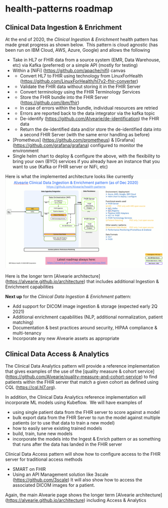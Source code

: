# health-patterns roadmap


## Clinical Data Ingestion & Enrichment


At the end of 2020, the _Clinical Ingestion & Enrichment_ health pattern has made great progress as shown below.  This pattern is cloud agnostic (has been run on IBM Cloud, AWS, Azure, Google) and allows the following 
- Take in HL7 or FHIR data from a source system (EMR, Data Warehouse, etc) via Kafka (preferred) or a simple API (mostly for testing)
- Within a [NiFi] (https://github.com/apache/nifi) canvas
- - Convert HL7 to FHIR using technology from LinuxForHealth (https://github.com/LinuxForHealth/hl7v2-fhir-converter)
- - Validate the FHIR data without storing it in the FHIR Server
- - Convert terminology using the FHIR Terminology Services
- - Store the FHIR bundle into the FHIR Server (https://github.com/ibm/fhir)
- - In case of errors within the bundle, individual resources are retried
- - Errors are reported back to the data integrator via the kafka topic
- - De-identify (https://github.com/Alvearie/de-identification) the FHIR data
- - Return the de-identified data and/or store the de-identified data into a second FHIR Server (with the same error handling as before)
-  [Prometheus] (https://github.com/prometheus) & [Grafana] (https://github.com/grafana/grafana) configured to monitor the environment
- Single helm chart to deploy & configure the above, with the flexibility to bring your own (BYO) services if you already have an instance that you want to use (Kafka or FHIR server or NiFi, etc)


Here is what the implemented architecture looks like currently 
![IngestionEnrichment2020](images/IngestionEnrichment2020.png)


Here is the longer term [Alvearie architecture] (https://alvearie.github.io/architecture) that includes additional Ingestion & Enrichment capabilities

**Next up** for the _Clinical Data Ingestion & Enrichment_ pattern:
- Add support for DICOM image ingestion & storage (expected early 2Q 2021)
- Additional enrichment capabilities (NLP, additional normalization, patient matching)
- Documentation & best practices around security, HIPAA compliance & multi-tenancy
- Incorporate any new Alvearie assets as appropriate



## Clinical Data Access & Analytics
The Clinical Data Analytics pattern will provide a reference implementation that gives examples of the use of the [quality measure & cohort service] (https://github.com/Alvearie/quality-measure-and-cohort-service) to find patients within the FHIR server that match a given cohort as defined using CQL (https://cql.hl7.org).

In addition, the Clinical Data Analytics reference implementation will incorporate ML models using Kubeflow.  We will have examples of 
- using single patient data from the FHIR server to score against a model
- bulk export data from the FHIR Server to run the model against multiple patients (or to use that data to train a new model)
- how to easily serve existing trained models
- build, train, tune new models
- incorporate the models into the Ingest & Enrich pattern or as something that runs after the data has landed in the FHIR server

Clinical Data Access pattern will show how to configure access to the FHIR server for traditional access methods
- SMART on FHIR
- Using an API Management solution like 3scale (https://github.com/3scale)
It will also show how to access the associated DICOM images for a patient.

Again, the main Alvearie page shows the longer term [Alvearie architecture] (https://alvearie.github.io/architecture) including Access & Analytics
